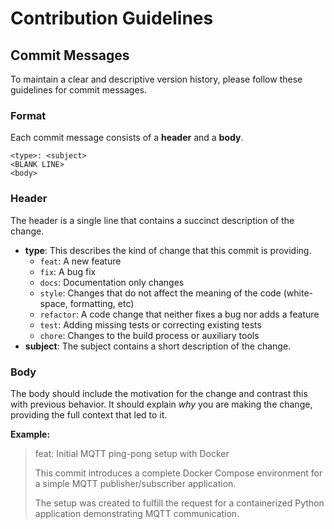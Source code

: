# Contribution Guidelines

## Commit Messages

To maintain a clear and descriptive version history, please follow these guidelines for commit messages.

### Format

Each commit message consists of a **header** and a **body**.

```
<type>: <subject>
<BLANK LINE>
<body>
```

### Header

The header is a single line that contains a succinct description of the change.

-   **type**: This describes the kind of change that this commit is providing.
    -   `feat`: A new feature
    -   `fix`: A bug fix
    -   `docs`: Documentation only changes
    -   `style`: Changes that do not affect the meaning of the code (white-space, formatting, etc)
    -   `refactor`: A code change that neither fixes a bug nor adds a feature
    -   `test`: Adding missing tests or correcting existing tests
    -   `chore`: Changes to the build process or auxiliary tools
-   **subject**: The subject contains a short description of the change.

### Body

The body should include the motivation for the change and contrast this with previous behavior. It should explain *why* you are making the change, providing the full context that led to it.

**Example:**

> feat: Initial MQTT ping-pong setup with Docker
> 
> This commit introduces a complete Docker Compose environment for a simple MQTT publisher/subscriber application.
> 
> The setup was created to fulfill the request for a containerized Python application demonstrating MQTT communication.

